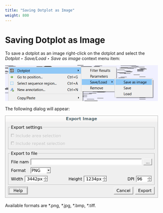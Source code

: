 ```yaml
---
title: "Saving Dotplot as Image"
weight: 800
---
```



# Saving Dotplot as Image

To save a dotplot as an image right-click on the dotplot and select the _Dotplot ‣ Save/Load ‣ Save as image_ context menu item:


![](/images/65929605/88080488.png)

The following dialog will appear:


![](/images/65929605/65929606.png)

Available formats are \*.png, \*.jpg, \*.bmp, \*.tiff.
